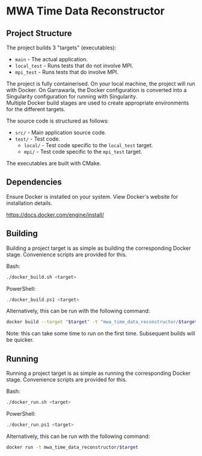 # MWA Time Data Reconstructor

## Project Structure

The project builds 3 "targets" (executables):

- `main` - The actual application.
- `local_test` - Runs tests that do not involve MPI.
- `mpi_test` - Runs tests that do involve MPI.

The project is fully containerised. On your local machine, the project will run with Docker. On Garrawarla, the Docker configuration is converted into a Singularity configuration for running with Singularity.  
Multiple Docker build stages are used to create appropriate environments for the different targets.

The source code is structured as follows:

- `src/` - Main application source code.
- `test/` - Test code.
  - `local/` - Test code specific to the `local_test` target.
  - `mpi/` - Test code specific to the `mpi_test` target.

The executables are built with CMake.

## Dependencies

Ensure Docker is installed on your system. View Docker's website for installation
details.

<https://docs.docker.com/engine/install/>

## Building

Building a project target is as simple as building the corresponding Docker stage. Convenience scripts are provided for this.

Bash:
```bash
./docker_build.sh <target>
```

PowerShell:
```powershell
./docker_build.ps1 <target>
```

Alternatively, this can be run with the following command:

```bash
docker build --target "$target" -t "mwa_time_data_reconstructor/$target" --build-arg DOCKER_BUILD=1 .
```

Note: this can take some time to run on the first time. Subsequent builds will be quicker.

## Running

Running a project target is as simple as running the corresponding Docker stage. Convenience scripts are provided for this.

Bash:
```bash
./docker_run.sh <target>
```

PowerShell:
```powershell
./docker_run.ps1 <target>
```

Alternatively, this can be run with the following command:

```bash
docker run -t mwa_time_data_reconstructor/$target
```
